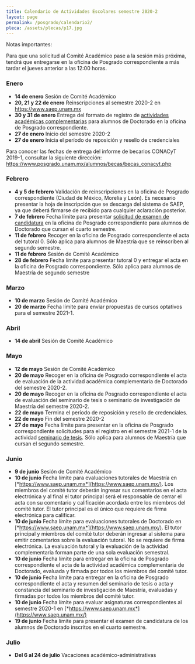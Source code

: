 ```yaml
---
title: Calendario de Actividades Escolares semestre 2020-2
layout: page
permalink: /posgrado/calendario2/
pleca: /assets/plecas/p17.jpg
---
```


Notas importantes: 

Para que una solicitud al Comité Académico pase a la sesión más próxima, tendrá que entregarse en la oficina de Posgrado correspondiente a más tardar el jueves anterior a las 12:00 horas. 

### Enero

- **14 de enero**  Sesión de Comité Académico
- **20, 21 y 22 de enero**  Reinscripciones al semestre 2020-2 en https://www.saep.unam.mx
- **30 y 31 de enero**  Entrega del formato de registro de [actividades académicas complementarias](/doctorado/actividades) para alumnos de Doctorado en la oficina de Posgrado correspondiente.
- **27 de enero**  Inicio del semestre 2020-2
- **27 de enero**  Inicia el período de reposición y resello de credenciales


Para conocer las fechas de entrega del informe de becarios CONACyT 2019-1, consultar la siguiente dirección: <https://www.posgrado.unam.mx/alumnos/becas/becas_conacyt.php>


### Febrero

- **4 y 5 de febrero**  Validación de reinscripciones en la oficina de Posgrado correspondiente (Ciudad de México, Morelia y León). Es necesario presentar la hoja de inscripción que se descarga del sistema de SAEP, ya que deberá firmarse de recibido para cualquier aclaración posterior.
- **7 de febrero** Fecha límite para presentar [solicitud de examen de candidatura](/doctorado/candidatura) en la oficina de Posgrado correspondiente para alumnos de Doctorado que cursan el cuarto semestre.
- **11 de febrero**  Recoger en la oficina de Posgrado correspondiente el acta del tutoral 0. Sólo aplica para alumnos de Maestría que se reinscriben al segundo semestre.
- **11 de febrero** Sesión de Comité Académico
- **28 de febrero** Fecha límite para presentar tutoral 0 y entregar el acta en la oficina de Posgrado correspondiente. Sólo aplica para alumnos de Maestría de segundo semestre

### Marzo

- **10 de marzo** Sesión de Comité Académico
- **20 de marzo** Fecha límite para enviar propuestas de cursos optativos para el semestre 2021-1.

### Abril

- **14 de abril** Sesión de Comité Académico

### Mayo

- **12 de mayo** Sesión de Comité Académico
- **20 de mayo** Recoger en la oficina de Posgrado correspondiente el acta de evaluación de la actividad académica complementaria de Doctorado del semestre 2020-2.
- **20 de mayo** Recoger en la oficina de Posgrado correspondiente el acta de evaluación del seminario de tesis o seminario de investigación de Maestría del semestre 2020-2.
- **22 de mayo**  Termina el período de reposición y resello de credenciales.
- **22 de mayo** Fin del semestre 2020-2
- **27 de mayo** Fecha límite para presentar en la oficina de Posgrado correspondiente solicitudes para el registro en el semestre 2021-1 de la actividad [seminario de tesis](/maestria/seminario_tesis). Sólo aplica para alumnos de Maestría que cursan el segundo semestre.

### Junio

- **9 de junio** Sesión de Comité Académico
- **10 de junio** Fecha límite para evaluaciones tutorales de Maestría en [*https://www.saep.unam.mx*](https://www.saep.unam.mx/). Los miembros del comité tutor deberán ingresar sus comentarios en el acta electrónica y al final el tutor principal será el responsable de cerrar el acta con su comentario y calificación acordada entre los miembros del comité tutor. El tutor principal es el único que requiere de firma electrónica para calificar.
- **10 de junio** Fecha límite para evaluaciones tutorales de Doctorado en [*https://www.saep.unam.mx*](https://www.saep.unam.mx/). El tutor principal y miembros del comité tutor deberán ingresar al sistema para emitir comentarios sobre la evaluación tutoral. No se requiere de firma electrónica. La evaluación tutoral y la evaluación de la actividad complementaria forman parte de una sola evaluación semestral.
- **10 de junio** Fecha límite para entregar en la oficina de Posgrado correspondiente el acta de la actividad académica complementaria de Doctorado, evaluada y firmada por todos los miembros del comité tutor.
- **10 de junio** Fecha límite para entregar en la oficina de Posgrado correspondiente el acta y resumen del seminario de tesis o acta y constancia del seminario de investigación de Maestría, evaluadas y firmadas por todos los miembros del comité tutor.
- **10 de junio** Fecha límite para evaluar asignaturas correspondientes al semestre 2020-1 en [*https://www.saep.unam.mx*](https://www.saep.unam.mx/)
- **19 de junio** Fecha límite para presentar el examen de candidatura de los alumnos de Doctorado inscritos en el cuarto semestre.

### Julio

- **Del 6 al 24 de julio** Vacaciones académico-administrativas
